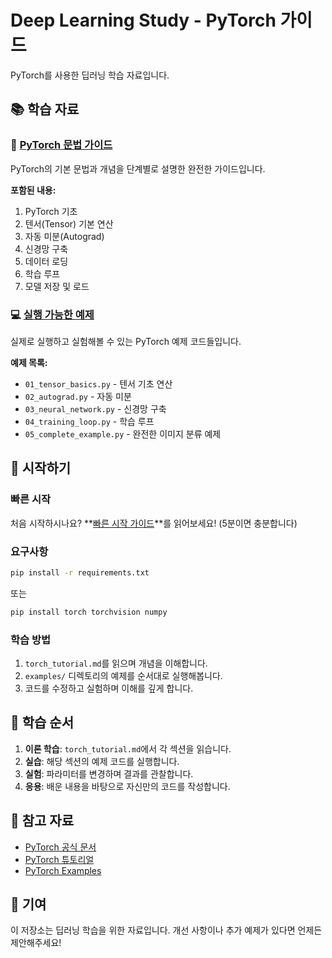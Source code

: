 # Deep Learning Study - PyTorch 가이드

PyTorch를 사용한 딥러닝 학습 자료입니다.

## 📚 학습 자료

### 📖 [PyTorch 문법 가이드](./torch_tutorial.md)
PyTorch의 기본 문법과 개념을 단계별로 설명한 완전한 가이드입니다.

**포함된 내용:**
1. PyTorch 기초
2. 텐서(Tensor) 기본 연산
3. 자동 미분(Autograd)
4. 신경망 구축
5. 데이터 로딩
6. 학습 루프
7. 모델 저장 및 로드

### 💻 [실행 가능한 예제](./examples/)
실제로 실행하고 실험해볼 수 있는 PyTorch 예제 코드들입니다.

**예제 목록:**
- `01_tensor_basics.py` - 텐서 기초 연산
- `02_autograd.py` - 자동 미분
- `03_neural_network.py` - 신경망 구축
- `04_training_loop.py` - 학습 루프
- `05_complete_example.py` - 완전한 이미지 분류 예제

## 🚀 시작하기

### 빠른 시작
처음 시작하시나요? **[빠른 시작 가이드](./QUICKSTART.md)**를 읽어보세요! (5분이면 충분합니다)

### 요구사항
```bash
pip install -r requirements.txt
```

또는

```bash
pip install torch torchvision numpy
```

### 학습 방법
1. `torch_tutorial.md`를 읽으며 개념을 이해합니다.
2. `examples/` 디렉토리의 예제를 순서대로 실행해봅니다.
3. 코드를 수정하고 실험하며 이해를 깊게 합니다.

## 📝 학습 순서

1. **이론 학습**: `torch_tutorial.md`에서 각 섹션을 읽습니다.
2. **실습**: 해당 섹션의 예제 코드를 실행합니다.
3. **실험**: 파라미터를 변경하며 결과를 관찰합니다.
4. **응용**: 배운 내용을 바탕으로 자신만의 코드를 작성합니다.

## 📖 참고 자료

- [PyTorch 공식 문서](https://pytorch.org/docs/stable/index.html)
- [PyTorch 튜토리얼](https://pytorch.org/tutorials/)
- [PyTorch Examples](https://github.com/pytorch/examples)

## 🤝 기여

이 저장소는 딥러닝 학습을 위한 자료입니다. 개선 사항이나 추가 예제가 있다면 언제든 제안해주세요!